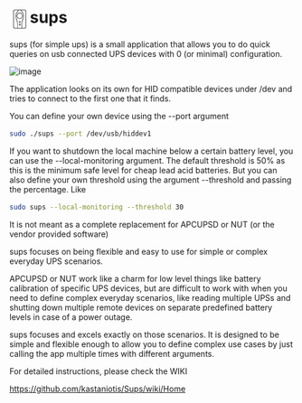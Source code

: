 # <img src="https://raw.githubusercontent.com/kastaniotis/Sups/master/Sups/ups.png" style="width:36px;" valign="middle">sups

sups (for simple ups) is a small application that allows you to do quick queries on usb connected UPS devices with 0 (or minimal) configuration.

![image](https://github.com/kastaniotis/Sups/assets/1822122/d1fa5cc5-8d71-4c1c-851a-eb9369be1087)

The application looks on its own for HID compatible devices under /dev and tries to connect to the first one that it finds.

You can define your own device using the --port argument

```bash
sudo ./sups --port /dev/usb/hiddev1
```

If you want to shutdown the local machine below a certain battery level, you can use the --local-monitoring argument. The default threshold is 50% as this is the minimum safe level for cheap lead acid batteries. But you can also define your own threshold using the argument --threshold and passing the percentage. Like

```bash
sudo sups --local-monitoring --threshold 30
```

It is not meant as a complete replacement for APCUPSD or NUT (or the vendor provided software)

sups focuses on being flexible and easy to use for simple or complex everyday UPS scenarios.

APCUPSD or NUT work like a charm for low level things like battery calibration of specific UPS devices, but are difficult to work with when you need to define complex everyday scenarios, like reading multiple UPSs and shutting down multiple remote devices on separate predefined battery levels in case of a power outage.

sups focuses and excels exactly on those scenarios. It is designed to be simple and flexible enough to allow you to define complex use cases by just calling the app multiple times with different arguments.

For detailed instructions, please check the WIKI

https://github.com/kastaniotis/Sups/wiki/Home
